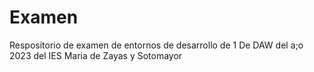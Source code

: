 # Examen
Respositorio de examen de entornos de desarrollo de 1 De DAW del a;o 2023 del IES Maria de Zayas y Sotomayor
